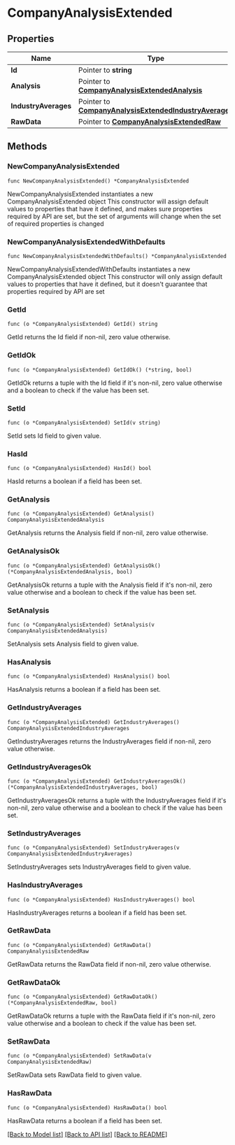 # CompanyAnalysisExtended

## Properties

Name | Type | Description | Notes
------------ | ------------- | ------------- | -------------
**Id** | Pointer to **string** |  | [optional] 
**Analysis** | Pointer to [**CompanyAnalysisExtendedAnalysis**](companyAnalysisExtended_analysis.md) |  | [optional] 
**IndustryAverages** | Pointer to [**CompanyAnalysisExtendedIndustryAverages**](companyAnalysisExtendedIndustryAverages.md) |  | [optional] 
**RawData** | Pointer to [**CompanyAnalysisExtendedRaw**](companyAnalysisExtendedRaw.md) |  | [optional] 

## Methods

### NewCompanyAnalysisExtended

`func NewCompanyAnalysisExtended() *CompanyAnalysisExtended`

NewCompanyAnalysisExtended instantiates a new CompanyAnalysisExtended object
This constructor will assign default values to properties that have it defined,
and makes sure properties required by API are set, but the set of arguments
will change when the set of required properties is changed

### NewCompanyAnalysisExtendedWithDefaults

`func NewCompanyAnalysisExtendedWithDefaults() *CompanyAnalysisExtended`

NewCompanyAnalysisExtendedWithDefaults instantiates a new CompanyAnalysisExtended object
This constructor will only assign default values to properties that have it defined,
but it doesn't guarantee that properties required by API are set

### GetId

`func (o *CompanyAnalysisExtended) GetId() string`

GetId returns the Id field if non-nil, zero value otherwise.

### GetIdOk

`func (o *CompanyAnalysisExtended) GetIdOk() (*string, bool)`

GetIdOk returns a tuple with the Id field if it's non-nil, zero value otherwise
and a boolean to check if the value has been set.

### SetId

`func (o *CompanyAnalysisExtended) SetId(v string)`

SetId sets Id field to given value.

### HasId

`func (o *CompanyAnalysisExtended) HasId() bool`

HasId returns a boolean if a field has been set.

### GetAnalysis

`func (o *CompanyAnalysisExtended) GetAnalysis() CompanyAnalysisExtendedAnalysis`

GetAnalysis returns the Analysis field if non-nil, zero value otherwise.

### GetAnalysisOk

`func (o *CompanyAnalysisExtended) GetAnalysisOk() (*CompanyAnalysisExtendedAnalysis, bool)`

GetAnalysisOk returns a tuple with the Analysis field if it's non-nil, zero value otherwise
and a boolean to check if the value has been set.

### SetAnalysis

`func (o *CompanyAnalysisExtended) SetAnalysis(v CompanyAnalysisExtendedAnalysis)`

SetAnalysis sets Analysis field to given value.

### HasAnalysis

`func (o *CompanyAnalysisExtended) HasAnalysis() bool`

HasAnalysis returns a boolean if a field has been set.

### GetIndustryAverages

`func (o *CompanyAnalysisExtended) GetIndustryAverages() CompanyAnalysisExtendedIndustryAverages`

GetIndustryAverages returns the IndustryAverages field if non-nil, zero value otherwise.

### GetIndustryAveragesOk

`func (o *CompanyAnalysisExtended) GetIndustryAveragesOk() (*CompanyAnalysisExtendedIndustryAverages, bool)`

GetIndustryAveragesOk returns a tuple with the IndustryAverages field if it's non-nil, zero value otherwise
and a boolean to check if the value has been set.

### SetIndustryAverages

`func (o *CompanyAnalysisExtended) SetIndustryAverages(v CompanyAnalysisExtendedIndustryAverages)`

SetIndustryAverages sets IndustryAverages field to given value.

### HasIndustryAverages

`func (o *CompanyAnalysisExtended) HasIndustryAverages() bool`

HasIndustryAverages returns a boolean if a field has been set.

### GetRawData

`func (o *CompanyAnalysisExtended) GetRawData() CompanyAnalysisExtendedRaw`

GetRawData returns the RawData field if non-nil, zero value otherwise.

### GetRawDataOk

`func (o *CompanyAnalysisExtended) GetRawDataOk() (*CompanyAnalysisExtendedRaw, bool)`

GetRawDataOk returns a tuple with the RawData field if it's non-nil, zero value otherwise
and a boolean to check if the value has been set.

### SetRawData

`func (o *CompanyAnalysisExtended) SetRawData(v CompanyAnalysisExtendedRaw)`

SetRawData sets RawData field to given value.

### HasRawData

`func (o *CompanyAnalysisExtended) HasRawData() bool`

HasRawData returns a boolean if a field has been set.


[[Back to Model list]](../README.md#documentation-for-models) [[Back to API list]](../README.md#documentation-for-api-endpoints) [[Back to README]](../README.md)


